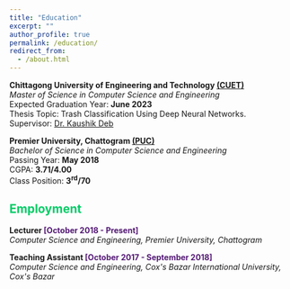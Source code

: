 ```yaml
---
title: "Education"
excerpt: ""
author_profile: true
permalink: /education/
redirect_from: 
  - /about.html
---
```



**Chittagong University of Engineering and Technology [(CUET)](https://www.cuet.ac.bd/dept/cse)**   
*Master of Science in Computer Science and Engineering*   
Expected Graduation Year: <b>June 2023</b>   
Thesis Topic: Trash Classification Using Deep Neural Networks.     
Supervisor: [Dr. Kaushik Deb](https://www.cuet.ac.bd/members/498)


**Premier University, Chattogram [(PUC)](http://cse.puc.ac.bd/)**   
*Bachelor of Science in Computer Science and Engineering*   
Passing Year: <b>May 2018</b>   
CGPA: <b>3.71/4.00</b>  
Class Position: <b>3<sup>rd</sup>/70</b>   


## <font color="#00cc66"> Employment </font>
 **Lecturer <font color="#541A75">[October 2018 - Present]</font>**   
 *Computer Science and Engineering, Premier University, Chattogram*
 
 **Teaching Assistant <font color="#541A75">[October 2017 - September 2018]</font>**   
 *Computer Science and Engineering, Cox's Bazar International University, Cox's Bazar*
